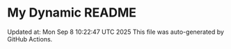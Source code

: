 # My Dynamic README
Updated at: Mon Sep  8 10:22:47 UTC 2025
This file was auto-generated by GitHub Actions.
